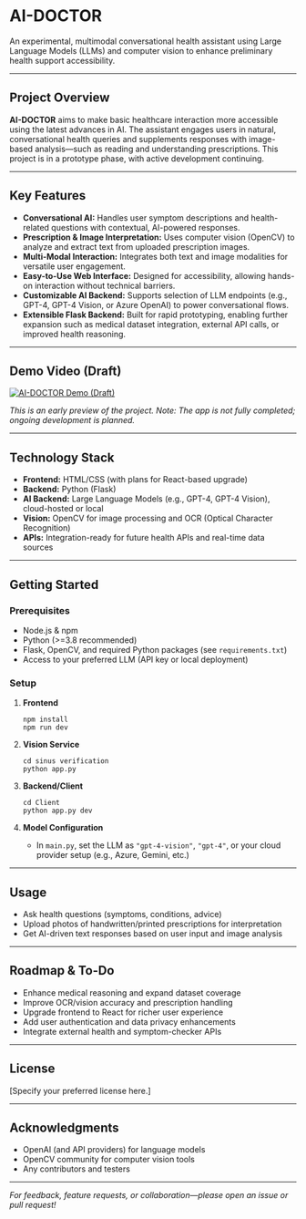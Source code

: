 # AI-DOCTOR

An experimental, multimodal conversational health assistant using Large Language Models (LLMs) and computer vision to enhance preliminary health support accessibility.

---

## Project Overview

**AI-DOCTOR** aims to make basic healthcare interaction more accessible using the latest advances in AI. The assistant engages users in natural, conversational health queries and supplements responses with image-based analysis—such as reading and understanding prescriptions. This project is in a prototype phase, with active development continuing.

---

## Key Features

- **Conversational AI:** Handles user symptom descriptions and health-related questions with contextual, AI-powered responses.
- **Prescription & Image Interpretation:** Uses computer vision (OpenCV) to analyze and extract text from uploaded prescription images.
- **Multi-Modal Interaction:** Integrates both text and image modalities for versatile user engagement.
- **Easy-to-Use Web Interface:** Designed for accessibility, allowing hands-on interaction without technical barriers.
- **Customizable AI Backend:** Supports selection of LLM endpoints (e.g., GPT-4, GPT-4 Vision, or Azure OpenAI) to power conversational flows.
- **Extensible Flask Backend:** Built for rapid prototyping, enabling further expansion such as medical dataset integration, external API calls, or improved health reasoning.

---

## Demo Video (Draft)

[![AI-DOCTOR Demo (Draft)](https://img.youtube.com/vi/Vf7T_Yo6Cjc/0.jpg)](https://youtu.be/Vf7T_Yo6Cjc)

*This is an early preview of the project. Note: The app is not fully completed; ongoing development is planned.*

---

## Technology Stack

- **Frontend:** HTML/CSS (with plans for React-based upgrade)
- **Backend:** Python (Flask)
- **AI Backend:** Large Language Models (e.g., GPT-4, GPT-4 Vision), cloud-hosted or local
- **Vision:** OpenCV for image processing and OCR (Optical Character Recognition)
- **APIs:** Integration-ready for future health APIs and real-time data sources

---

## Getting Started

### Prerequisites

- Node.js & npm
- Python (>=3.8 recommended)
- Flask, OpenCV, and required Python packages (see `requirements.txt`)
- Access to your preferred LLM (API key or local deployment)

### Setup

1. **Frontend**
    ```
    npm install
    npm run dev
    ```

2. **Vision Service**
    ```
    cd sinus verification
    python app.py
    ```

3. **Backend/Client**
    ```
    cd Client
    python app.py dev
    ```

4. **Model Configuration**
    - In `main.py`, set the LLM as `"gpt-4-vision"`, `"gpt-4"`, or your cloud provider setup (e.g., Azure, Gemini, etc.)

---

## Usage

- Ask health questions (symptoms, conditions, advice)
- Upload photos of handwritten/printed prescriptions for interpretation
- Get AI-driven text responses based on user input and image analysis

---

## Roadmap & To-Do

- Enhance medical reasoning and expand dataset coverage
- Improve OCR/vision accuracy and prescription handling
- Upgrade frontend to React for richer user experience
- Add user authentication and data privacy enhancements
- Integrate external health and symptom-checker APIs

---

## License

[Specify your preferred license here.]

---

## Acknowledgments

- OpenAI (and API providers) for language models
- OpenCV community for computer vision tools
- Any contributors and testers

---

*For feedback, feature requests, or collaboration—please open an issue or pull request!*
